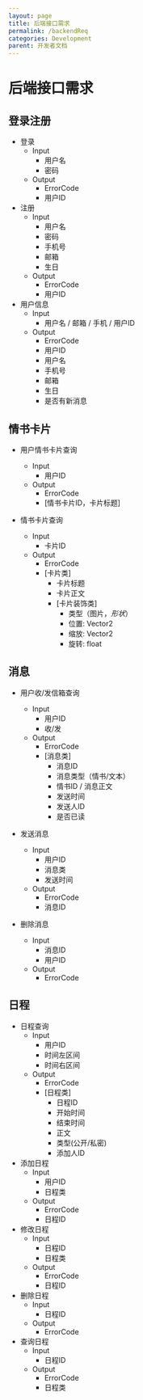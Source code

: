 ```yaml
---
layout: page
title: 后端接口需求
permalink: /backendReq
categories: Development
parent: 开发者文档
---
```


# 后端接口需求

## 登录注册

- 登录
  - Input
    - 用户名
    - 密码
  - Output
    - ErrorCode
    - 用户ID
- 注册
  - Input
    - 用户名
    - 密码
    - 手机号
    - 邮箱
    - 生日
  - Output
    - ErrorCode
    - 用户ID
- 用户信息
  - Input
    - 用户名 / 邮箱 / 手机 / 用户ID
  - Output
    - ErrorCode
    - 用户ID
    - 用户名
    - 手机号
    - 邮箱
    - 生日
    - 是否有新消息

## 情书卡片

- 用户情书卡片查询
  - Input
    - 用户ID
  - Output
    - ErrorCode
    - [情书卡片ID，卡片标题]
- 情书卡片查询

  - Input
    - 卡片ID
  - Output
    - ErrorCode
    - [卡片类]
      - 卡片标题
      - 卡片正文
      - [卡片装饰类]
        - 类型（图片，*形状*）
        - 位置: Vector2
        - 缩放: Vector2
        - 旋转: float


## 消息

- 用户收/发信箱查询

  - Input
    - 用户ID
    - 收/发
  - Output
    - ErrorCode
    - [消息类]
      - 消息ID
      - 消息类型（情书/文本）
      - 情书ID / 消息正文
      - 发送时间
      - 发送人ID
      - 是否已读
- 发送消息

  - Input
    - 用户ID
    - 消息类
    - 发送时间
  - Output
    - ErrorCode
    - 消息ID
- 删除消息

  - Input
    - 消息ID
    - 用户ID
  - Output
    - ErrorCode

## 日程

- 日程查询
  - Input
    - 用户ID
    - 时间左区间
    - 时间右区间
  - Output
    - ErrorCode
    - [日程类]
      - 日程ID
      - 开始时间
      - 结束时间
      - 正文
      - 类型(公开/私密)
      - 添加人ID
- 添加日程
  - Input
    - 用户ID
    - 日程类
  - Output
    - ErrorCode
    - 日程ID
- 修改日程
  - Input
    - 日程ID
    - 日程类
  - Output
    - ErrorCode
    - 日程ID
- 删除日程
  - Input
    - 日程ID
  - Output
    - ErrorCode
- 查询日程
  - Input
    - 日程ID
  - Output
    - ErrorCode
    - 日程类
